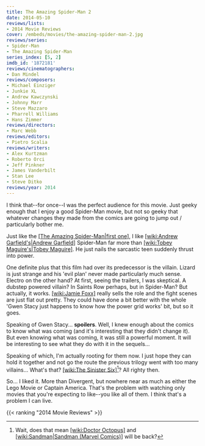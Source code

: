 ```yaml
---
title: The Amazing Spider-Man 2
date: 2014-05-10
reviews/lists:
- 2014 Movie Reviews
cover: /embeds/movies/the-amazing-spider-man-2.jpg
reviews/series:
- Spider-Man 
- The Amazing Spider-Man
series_index: [5, 2]
imdb_id: '1872181'
reviews/cinematographers:
- Dan Mindel
reviews/composers:
- Michael Einziger
- Junkie XL
- Andrew Kawczynski
- Johnny Marr
- Steve Mazzaro
- Pharrell Williams
- Hans Zimmer
reviews/directors:
- Marc Webb
reviews/editors:
- Pietro Scalia
reviews/writers:
- Alex Kurtzman
- Roberto Orci
- Jeff Pinkner
- James Vanderbilt
- Stan Lee
- Steve Ditko
reviews/year: 2014
---
```

I think that--for once--I was the perfect audience for this movie. Just geeky enough that I enjoy a good Spider-Man movie, but not so geeky that whatever changes they made from the comics are going to jump out / particularly bother me.

<!--more-->

Just like the [[The Amazing Spider-Man|first one]](), I like [[wiki:Andrew Garfield's|Andrew Garfield]]() Spider-Man far more than [[wiki:Tobey Maguire's|Tobey Maguire]](). He just nails the sarcastic teen suddenly thrust into power.

One definite plus that this film had over its predecessor is the villain. Lizard is just strange and his 'evil plan' never made particularly much sense. Electro on the other hand? At first, seeing the trailers, I was skeptical. A dubstep powered villain? In Saints Row perhaps, but in Spider-Man? But actually, it works. [[wiki:Jamie Foxx]]() really sells the role and the fight scenes are just flat out pretty. They could have done a bit better with the whole 'Gwen Stacy just happens to know how the power grid works' bit, but so it goes.

Speaking of Gwen Stacy... **spoilers**. Well, I knew enough about the comics to know what was coming (and it's interesting that they didn't change it). But even knowing what was coming, it was still a powerful moment. It will be interesting to see what they do with it in the sequels...

Speaking of which, I'm actually rooting for them now. I just hope they can hold it together and not go the route the previous trilogy went with too many villains... What's that? [[wiki:The Sinister Six]]()[^1]? All righty then.

So... I liked it. More than Divergent, but nowhere near as much as either the Lego Movie or Captain America. That's the problem with watching only movies that you're expecting to like--you like all of them. I think that's a problem I can live.

{{< ranking "2014 Movie Reviews" >}}

[^1]: Wait, does that mean [[wiki:Doctor Octopus]]() and [[wiki:Sandman|Sandman (Marvel Comics)]]() will be back?